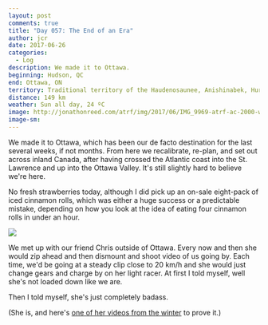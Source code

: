 ```yaml
---
layout: post
comments: true
title: "Day 057: The End of an Era"
author: jcr
date: 2017-06-26
categories:
  - Log
description: We made it to Ottawa.
beginning: Hudson, QC
end: Ottawa, ON
territory: Traditional territory of the Haudenosaunee, Anishinabek, Huron-Wendat and Algonquin
distance: 149 km
weather: Sun all day, 24 ºC
image: http://jonathonreed.com/atrf/img/2017/06/IMG_9969-atrf-ac-2000-web.jpg
image-sm:
---
```


We made it to Ottawa, which has been our de facto destination for the last several weeks, if not months. From here we recalibrate, re-plan, and set out across inland Canada, after having crossed the Atlantic coast into the St. Lawrence and up into the Ottawa Valley. It's still slightly hard to believe we're here.

No fresh strawberries today, although I did pick up an on-sale eight-pack of iced cinnamon rolls, which was either a huge success or a predictable mistake, depending on how you look at the idea of eating four cinnamon rolls in under an hour.

<img src="http://jonathonreed.com/atrf/img/2017/06/IMG_9972-atrf-ac-2000-web.jpg">

We met up with our friend Chris outside of Ottawa. Every now and then she would zip ahead and then dismount and shoot video of us going by. Each time, we'd be going at a steady clip close to 20 km/h and she would just change gears and charge by on her light racer. At first I told myself, well she's not loaded down like we are.

Then I told myself, she's just completely badass.

(She is, and here's <a href="https://www.youtube.com/watch?v=fAgGkuEGmyo">one of her videos from the winter</a> to prove it.)